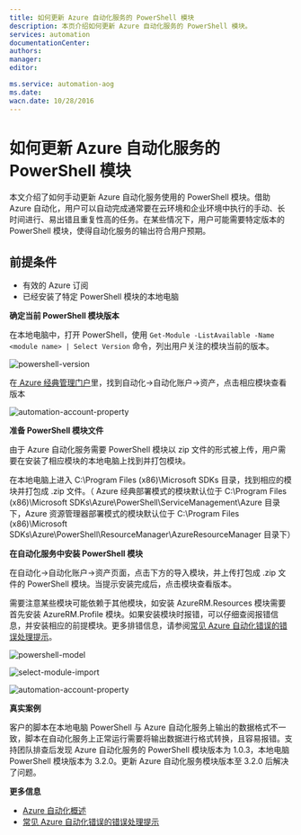 ```yaml
---
title: 如何更新 Azure 自动化服务的 PowerShell 模块
description: 本页介绍如何更新 Azure 自动化服务的 PowerShell 模块。
services: automation
documentationCenter: 
authors: 
manager: 
editor: 

ms.service: automation-aog
ms.date: 
wacn.date: 10/28/2016
---
```


# 如何更新 Azure 自动化服务的 PowerShell 模块 #

本文介绍了如何手动更新 Azure 自动化服务使用的 PowerShell 模块。借助 Azure 自动化，用户可以自动完成通常要在云环境和企业环境中执行的手动、长时间进行、易出错且重复性高的任务。在某些情况下，用户可能需要特定版本的 PowerShell 模块，使得自动化服务的输出符合用户预期。

## 前提条件 ##

- 有效的 Azure 订阅
- 已经安装了特定 PowerShell 模块的本地电脑

**确定当前 PowerShell 模块版本**

在本地电脑中，打开 PowerShell，使用 `Get-Module -ListAvailable -Name <module name> | Select Version` 命令，列出用户关注的模块当前的版本。

![powershell-version](./media/aog-automation-powershell-module-update/powershell-version.png "powershell-version")

在[ Azure 经典管理门户](https://manage.windowsazure.cn/)里，找到自动化->自动化账户->资产，点击相应模块查看版本

![automation-account-property](./media/aog-automation-powershell-module-update/automation-account-property.png "automation-account-property")

**准备 PowerShell 模块文件**

由于 Azure 自动化服务需要 PowerShell 模块以 zip 文件的形式被上传，用户需要在安装了相应模块的本地电脑上找到并打包模块。

在本地电脑上进入 C:\Program Files (x86)\Microsoft SDKs 目录，找到相应的模块并打包成 .zip 文件。（ Azure 经典部署模式的模块默认位于 C:\Program Files (x86)\Microsoft SDKs\Azure\PowerShell\ServiceManagement\Azure 目录下，Azure 资源管理器部署模式的模块默认位于 C:\Program Files (x86)\Microsoft SDKs\Azure\PowerShell\ResourceManager\AzureResourceManager 目录下）

**在自动化服务中安装 PowerShell 模块**

在自动化->自动化账户->资产页面，点击下方的导入模块，并上传打包成 .zip 文件的 PowerShell 模块。当提示安装完成后，点击模块查看版本。

需要注意某些模块可能依赖于其他模块，如安装 AzureRM.Resources 模块需要首先安装 AzureRM.Profile 模块。如果安装模块时报错，可以仔细查阅报错信息，并安装相应的前提模块。更多排错信息，请参阅[常见 Azure 自动化错误的错误处理提示](./automation/automation-troubleshooting-automation-errors.md)。

![powershell-model](./media/aog-automation-powershell-module-update/powershell-model.png "powershell-model")

![select-module-import](./media/aog-automation-powershell-module-update/select-module-import.png "select-module-import")

![automation-account-property](./media/aog-automation-powershell-module-update/automation-account-property.png "automation-account-property")

**真实案例**

客户的脚本在本地电脑 PowerShell 与 Azure 自动化服务上输出的数据格式不一致，脚本在自动化服务上正常运行需要将输出数据进行格式转换，且容易报错。支持团队排查后发现 Azure 自动化服务的 PowerShell 模块版本为 1.0.3，本地电脑 PowerShell 模块版本为 3.2.0。更新 Azure 自动化服务模块版本至 3.2.0 后解决了问题。

**更多信息**

- [Azure 自动化概述](./automation/automation-intro.md)
- [常见 Azure 自动化错误的错误处理提示](./automation/automation-troubleshooting-automation-errors.md)
